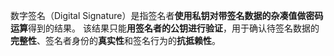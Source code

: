 数字签名（Digital Signature）是指签名者**使用私钥对带签名数据的杂凑值做密码运算**得到的结果。
该结果只能**用签名者的公钥进行验证**，用于确认待签名数据的**完整性**、签名者身份的**真实性**和签名行为的**抗抵赖性**。


